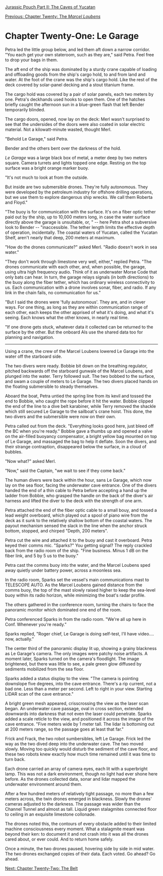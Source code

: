[Jurassic Pouch Part II: The Caves of Yucatan](README.md)

[Previous: Chapter Twenty: The *Marcel Loubens*](ch20.md)

# Chapter Twenty-One: Le Garage

Petra led the little group below, and led them aft down a 
narrow corridor. "You each get your own stateroom, such as they 
are," said Petra. Feel free to drop your bags in them.

The aft end of the ship was dominated by a sturdy crane 
capable of loading and offloading goods from the ship's cargo 
hold, to and from land and water. At the foot of the crane was 
the ship's cargo hold. Like the rest of the deck covered 
by solar-panel decking and a stout titanium frame.

The cargo hold was covered by a pair of solar panels, 
each two meters by one. Petra's deckhands used hooks to open 
them. One of the hatches briefly caught the afternoon sun 
in a blue-green flash that left Bender temporarily blinded.

The cargo doors, opened, now lay on the deck: Merl wasn't 
surprised to see that the undersides of the doors were also 
coated in solar electric material. Not a kilowatt-minute 
wasted, thought Merl.

"Behold Le Garage," said Petra.

Bender and the others bent over the darkness of the hold. 

*Le Garage* was a large black box of metal, a meter deep 
by two meters square. Camera turrets and
lights topped one edge. Resting on the top surface was 
a bright orange marker buoy.

"It's not much to look at from the outside. 

But inside are two submersible drones. They're fully 
autonomous. They were developed by the petroleum industry 
for offshore drilling operations, but we use them to explore 
dangerous ship wrecks. We call them Roberta and Floyd."

"The buoy is for communication with the surface. It's on 
a fiber optic tether paid out by the ship, up to 10,000 meters
 long, in case the water surface directly above the garage is 
 unsuitable, or, " -- here Petra shot a subversive look to 
 Bender -- "inaccessible. The tether length limits the 
 effective depth of operation, incidentally. The coastal waters 
 of Yucatan, called the Yucatan Shelf, aren't nearly that 
 deep, 200 meters at maximum.

"How do the drones communicate?" asked Merl. "Radio doesn't 
work in sea water." 

"They don't work through limestone very well, either," 
replied Petra. "The drones communicate with each other, 
and, when possible, the garage, using ultra high frequency 
audio. Think of it as underwater Morse Code that only bats 
can hear. In turn, the garage relays signals (in both 
directions) to the buoy along the fiber tether, which has 
ordinary wireless connectivity to us. Each communication 
with a drone involves sonar, fiber, and radio. If any link 
in the chain fails, no communication for us."

"But I said the drones were 'fully autonomous'. They are, 
and in clever ways. For one thing, as long as they are within 
communication range of each other, each keeps the other apprised 
of what it's doing, and what it's seeing. Each knows what the 
other knows, in nearly real time. 

"If one drone gets stuck, whatever data it collected can 
be returned to the surface by the other. But the onboard AIs 
use the shared data too for planning and navigation.

* * *

Using a crane, the crew of the Marcel Loubens lowered Le 
Garage into the water off the starboard side.

The two divers were ready. Bobbie bit down on the breathing 
regulator, pitched backwards off the starboard gunwale of the Marcel 
Loubens, and plunged into the water. Terry followed suit. The two 
bobbed to the surface, and swam a couple of meters to Le Garage. 
The two divers placed hands on the floating submersible to steady 
themselves.

Aboard the boat, Petra untied the spring line from its kevil and 
tossed the end to Bobbie, who caught the rope before it hit the 
water. Bobbie clipped the end of the line to a dive belt karabiner, 
while Terry removed the shackle which still secured Le Garage 
to the sailboat's crane hoist. This done, the two divers and the 
submersible were now on their own.

Petra called out from the deck. "Everything looks good here, 
just bleed off the BC when you're ready." Bobbie gave a thumbs 
up and opened a valve on the air-filled buoyancy compensator, a 
bright yellow bag mounted on top of Le Garage, and massaged the 
bag to help it deflate. Soon the divers, and their strange 
contraption, disappeared below the surface, in a cloud of bubbles.

"Now what?" asked Merl.

"Now," said the Captain, "we wait to see if they come back."

The human divers were back within the hour, sans Le Garage, 
which now lay on the sea floor, facing the underwater cave 
entrance. One of the divers handed the end of a thin cable 
to Petra before accepting a hand up the ladder from Bobbie, 
who grasped the handle on the back of the diver's air harness 
and lifted the diver to the deck with the strength of one arm.

Petra attached the end of the fiber optic cable to a small bouy, 
and tossed a lead weight overboard, which played out a spool of 
piano wire from the deck as it sunk to the relatively shallow 
bottom of the coastal waters. The payout mechanism sensed 
the slack in the line when the anchor struck bottom, stopped, 
and chirped "Depth, 200 meters".

Petra cut the wire and attached it to the buoy and cast it 
overboard. Petra keyed their comms mic. "Sparks?" You getting 
signal? The reply crackled back from the radio room of the ship. 
"Fine business. Minus 1 dB on the fiber link, and 5 by 5 us to the 
buoy."

Petra cast the comms buoy into the water, and the Marcel Loubens 
sped away quietly under battery power, across a moonless sea.

In the radio room, Sparks set the vessel's main communications 
mast to TELESCOPE AUTO. As the Marcel Loubens gained distance 
from the comms buoy, the top of the mast slowly raised higher 
to keep the sea-level buoy within its radio horizon, while 
minimizing the boat's radar profile.

The others gathered in the conference room, turning the chairs to 
face the panoramic monitor which dominated one end of the room.

Petra conferenced Sparks in from the radio room. "We're all up 
here in Conf. Whenever you're ready."

Sparks replied, "Roger chief, Le Garage is doing self-test, 
I'll have video.... now, actually."

The center third of the panoramic display lit up, showing a 
grainy blackness as Le Garage's camera. The only images were patchy 
noise artifacts. A moment later, Sparks turned on the camera's 
floodlight. The image brightened, but there was little to see, 
a pale green glow diffused by sediments mobilized from the sea floor.

Sparks added a status display to the view. "The camera is 
pointing downslope five degrees, into the cave entrance. 
There's a rip current, not a bad one. Less than a meter per 
second. Left to right in your view. Starting LIDAR scan of 
the cave entrance."

A bright green mesh appeared, crisscrossing the view as 
the laser scan began. An underwater cave passage, oval in 
cross section, extended downwards into darkness that not 
even the laser could penetrate. Sparks added a scale reticle 
to the view, and positioned it across the image of the cave 
entrance. "Five meters wide by 1 meter tall. The lidar is 
bottoming out at 200 meters range, so the passage goes at 
least that far."

Frick and Frack, the two robot sumbersibles, left Le Garage. 
Frick led the way as the two dived deep into the underwater cave. 
The two moved slowly. Moving too quickly would disturb the 
sediment of the cave floor, and these two robots knew exactly 
how much time remained until it was time to turn back.

Each drone carried an array of camera eyes, each lit with 
a superbright lamp. This was not a dark environment, though no 
light had ever shone here before. As the drones collected data, 
sonar and lidar mapped the underwater environment around them.

After a few hundred meters of relatively tight passage, 
no more than a few meters across, the twin drones 
emerged in blackness. Slowly the drones' cameras 
adjusted to the darkness. The passage was wider than 
the Channel Tunnel and almost as tall. Liquid green 
stalagmites connected floor to ceiling in an exquisite 
limestone collonade.

The drones noted this, the contours of every obstacle 
added to their limited machine consciousness every 
moment. What a stalagmite meant was beyond their ken: 
to document it and not crash into it was all the drones 
cared about, or ever could. And to return home safely.

Once a minute, the two drones paused, hovering side 
by side in mid water. The two drones exchanged copies 
of their data. Each voted. Go ahead? Go ahead.

[Next: Chapter Twenty-Two: The Belt](ch22.md)



